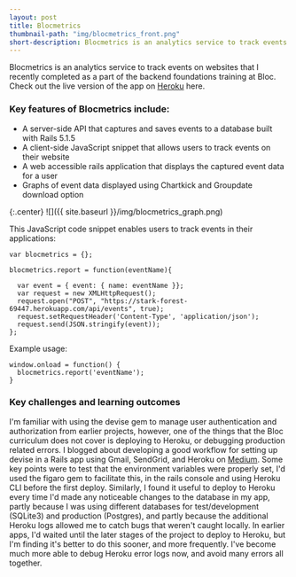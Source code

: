 ```yaml
---
layout: post
title: Blocmetrics
thumbnail-path: "img/blocmetrics_front.png"
short-description: Blocmetrics is an analytics service to track events on websites. Key features include a server-side API, a client-side JavaScript code snippet that allows users to track events in their applications, and a web accessible rails app that displays visualizations.
---
```


Blocmetrics is an analytics service to track events on websites that I recently completed as a part of the backend foundations training at Bloc. Check out the live version of the app on [Heroku](https://stark-forest-69447.herokuapp.com/) here.

### Key features of Blocmetrics include:
- A server-side API that captures and saves events to a database built with Rails 5.1.5
- A client-side JavaScript snippet that allows users to track events on their website
- A web accessible rails application that displays the captured event data for a user
- Graphs of event data displayed using Chartkick and Groupdate download option

{:.center}
![]({{ site.baseurl }}/img/blocmetrics_graph.png)

This JavaScript code snippet enables users to track events in their applications:

```
var blocmetrics = {};

blocmetrics.report = function(eventName){

  var event = { event: { name: eventName }};
  var request = new XMLHttpRequest();
  request.open("POST", "https://stark-forest-69447.herokuapp.com/api/events", true);
  request.setRequestHeader('Content-Type', 'application/json');
  request.send(JSON.stringify(event));
};
```

Example usage:
```
window.onload = function() {
  blocmetrics.report('eventName');
}
```

### Key challenges and learning outcomes
I'm familiar with using the devise gem to manage user authentication and authorization from earlier projects, however, one of the things that the Bloc curriculum does not cover is deploying to Heroku, or debugging production related errors. I blogged about developing a good workflow for setting up devise in a Rails app using Gmail, SendGrid, and Heroku on [Medium](https://medium.com/@cheney.shreve/using-devise-with-gmail-sendgrid-rails-and-heroku-tips-to-save-time-debugging-626546118358). Some key points were to test that the environment variables were properly set, I'd used the figaro gem to facilitate this, in the rails console and using Heroku CLI before the first deploy. Similarly, I found it useful to deploy to Heroku every time I'd made any noticeable changes to the database in my app, partly because I was using different databases for test/development (SQLite3) and production (Postgres), and partly because the additional Heroku logs allowed me to catch bugs that weren't caught locally. In earlier apps, I'd waited until the later stages of the project to deploy to Heroku, but I'm finding it's better to do this sooner, and more frequently. I've become much more able to debug Heroku error logs now, and avoid many errors all together.
